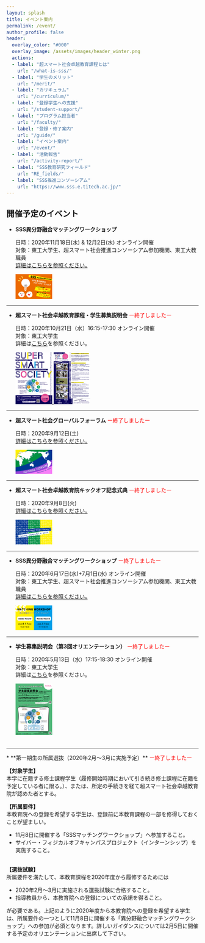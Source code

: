 ```yaml
---
layout: splash
title: イベント案内
permalink: /event/
author_profile: false
header:
  overlay_color: "#000"
  overlay_image: /assets/images/header_winter.png
  actions:
  - label: "超スマート社会卓越教育課程とは"
    url: "/what-is-sss/"
  - label: "学生のメリット"
    url: "/merit/"
  - label: "カリキュラム"
    url: "/curriculum/"
  - label: "登録学生への支援​"
    url: "/student-support/"
  - label: "プログラム担当者​"
    url: "/faculty/"
  - label: "登録・修了案内"
    url: "/guide/"
  - label: "イベント案内"
    url: "/event/"
  - label: "活動報告"
    url: "/activity-report/"
  - label: "SSS教育研究フィールド"
    url: "RE_fields/"
  - label: "SSS推進コンソーシアム"
    url: "https://www.sss.e.titech.ac.jp/"
---
```


## 開催予定のイベント

* **SSS異分野融合マッチングワークショップ**

  日時：2020年11月18日(水) & 12月2日(水) オンライン開催<br>
  対象：東工大学生、超スマート社会推進コンソーシアム参加機関、東工大教職員<br>
  [詳細はこちらを参照ください。](https://www.sss.e.titech.ac.jp/event-sss-matching-ws-20201118/)　
  <div style="text-align:left"><img src="/assets/images/matchingWS_2020fall.png" width="20%" height="20%" />
  </div>

<hr>

* **超スマート社会卓越教育課程・学生募集説明会**<span style="color:Red"> ー終了しましたー</span>

  日時：2020年10月21日（水）16:15-17:30 オンライン開催<br>
  対象：東工大学生<br>
  詳細は[こちら](/info-session-fall2020)を参照ください。　
  <div style="text-align:left"><a href="/assets/images/ais_fall2020_01.png"><img src="/assets/images/ais_fall2020_01.png" width="20%" height="20%" />
  </a>
  <a href="/assets/images/ais_fall2020_02.png"><img src="/assets/images/ais_fall2020_02.png" width="20%" height="20%" />
  </a>
  </div>

<hr>

* **超スマート社会グローバルフォーラム**<span style="color:Red"> ー終了しましたー</span>

  日時：2020年9月12日(土)<br>
  [詳細はこちらを参照ください。](https://www.wise-sss.titech.ac.jp/global-forum_en/)　
  <div style="text-align:left"><img src="/assets/images/global-forum.png" width="20%" height="20%" />
  </div>


<hr>

* **超スマート社会卓越教育院キックオフ記念式典**<span style="color:Red"> ー終了しましたー</span>

  日時：2020年9月8日(火)<br>
  [詳細はこちらを参照ください。](https://www.wise-sss.titech.ac.jp/kick-off/)　
  <div style="text-align:left"><img src="/assets/images/kickoff_20200807.png" width="20%" height="20%" />
  </div>

<hr>

* **SSS異分野融合マッチングワークショップ**<span style="color:Red"> ー終了しましたー</span>

  日時：2020年6月17日(水)+7月1日(水) オンライン開催<br>
  対象：東工大学生、超スマート社会推進コンソーシアム参加機関、東工大教職員<br>
  [詳細はこちらを参照ください。](https://www.sss.e.titech.ac.jp/event-sss-matching-ws-20200617/)　
  <div style="text-align:left"><img src="/assets/images/matchingWS_20200703.png" width="20%" height="20%" />
  </div>

<hr>


* **学生募集説明会（第3回オリエンテーション）**<span style="color:Red"> ー終了しましたー</span>

  日時：2020年5月13日（水）17:15-18:30 オンライン開催<br>
  対象：東工大学生<br>
  詳細は[こちら](/3rd-orientation)を参照ください。　
  <div style="text-align:left"><a href="/doc/3rd_orientation.pdf"><img src="/assets/images/3rd_orientation.png" width="20%" height="20%" />
  </a>
  </div>
  <br>

<hr>
* **第一期生の所属選抜（2020年2月～3月に実施予定）**<span style="color:Red"> ー終了しましたー</span>

  **【対象学生】**<br>
  本学に在籍する修士課程学生（履修開始時期において引き続き修士課程に在籍を予定している者に限る。）、または、所定の手続きを経て超スマート社会卓越教育院が認めた者とする。

  **【所属要件】**<br>
  本教育院への登録を希望する学生は、登録前に本教育課程の一部を修得しておくことが望ましい。
  - 11月8日に開催する「SSSマッチングワークショップ」へ参加すること。
  - サイバー・フィジカルオフキャンパスプロジェクト（インターンシップ）を実施すること。<br><br>

  **【選抜試験】**<br>
  所属要件を満たして、本教育課程を2020年度から履修するためには
  - 2020年2月～3月に実施される選抜試験に合格すること。
  - 指導教員から、本教育院への登録についての承諾を得ること。

  が必要である。上記のように2020年度から本教育院への登録を希望する学生は、所属要件の一つとして11月8日に開催する「異分野融合マッチングワークショップ」への参加が必須となります。詳しいガイダンスについては2月5日に開催する予定のオリエンテーションに出席して下さい。
